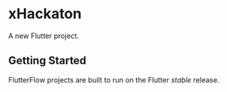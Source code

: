 # xHackaton

A new Flutter project.

## Getting Started

FlutterFlow projects are built to run on the Flutter _stable_ release.

